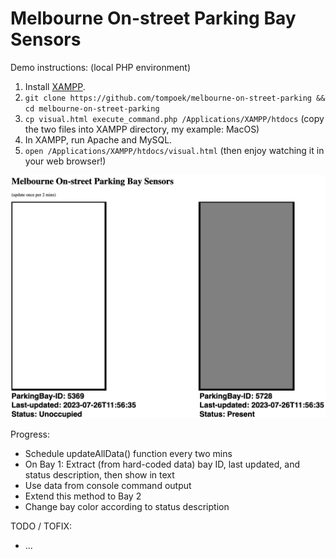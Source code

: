 # Melbourne On-street Parking Bay Sensors

Demo instructions: (local PHP environment)
1. Install [XAMPP](https://www.apachefriends.org/).
2. ```git clone https://github.com/tompoek/melbourne-on-street-parking && cd melbourne-on-street-parking```
3. ```cp visual.html execute_command.php /Applications/XAMPP/htdocs``` (copy the two files into XAMPP directory, my example: MacOS)
4. In XAMPP, run Apache and MySQL.
5. ```open /Applications/XAMPP/htdocs/visual.html``` (then enjoy watching it in your web browser!)

![Demo Image](./demo-img.png)

Progress:
* Schedule updateAllData() function every two mins
* On Bay 1: Extract (from hard-coded data) bay ID, last updated, and status description, then show in text
* Use data from console command output
* Extend this method to Bay 2
* Change bay color according to status description

TODO / TOFIX:
* ...
